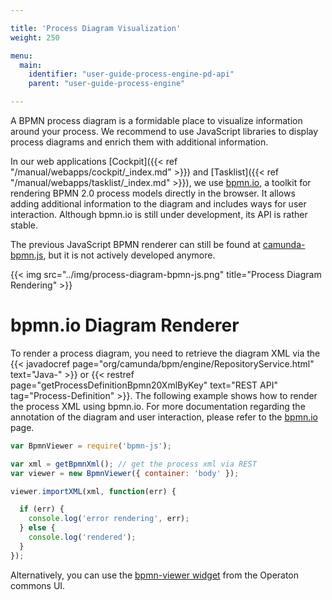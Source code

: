 ```yaml
---

title: 'Process Diagram Visualization'
weight: 250

menu:
  main:
    identifier: "user-guide-process-engine-pd-api"
    parent: "user-guide-process-engine"

---
```



A BPMN process diagram is a formidable place to visualize information around your process. We recommend to use JavaScript libraries to display process diagrams and enrich them with additional information.

In our web applications [Cockpit]({{< ref "/manual/webapps/cockpit/_index.md" >}}) and [Tasklist]({{< ref "/manual/webapps/tasklist/_index.md" >}}), we use [bpmn.io](http://bpmn.io/), a toolkit for rendering BPMN 2.0 process models directly in the browser. It allows adding additional information to the diagram and includes ways for user interaction. Although bpmn.io is still under development, its API is rather stable.

The previous JavaScript BPMN renderer can still be found at [camunda-bpmn.js](https://github.com/camunda/camunda-bpmn.js), but it is not actively developed anymore.

{{< img src="../img/process-diagram-bpmn-js.png" title="Process Diagram Rendering" >}}


# bpmn.io Diagram Renderer

To render a process diagram, you need to retrieve the diagram XML via the {{< javadocref page="org/camunda/bpm/engine/RepositoryService.html" text="Java-" >}} or {{< restref page="getProcessDefinitionBpmn20XmlByKey" text="REST API" tag="Process-Definition" >}}. The following example shows how to render the process XML using bpmn.io. For more documentation regarding the annotation of the diagram and user interaction, please refer to the [bpmn.io](https://github.com/bpmn-io/bpmn-js) page.

```javascript
var BpmnViewer = require('bpmn-js');

var xml = getBpmnXml(); // get the process xml via REST
var viewer = new BpmnViewer({ container: 'body' });

viewer.importXML(xml, function(err) {

  if (err) {
    console.log('error rendering', err);
  } else {
    console.log('rendered');
  }
});
```

Alternatively, you can use the  [bpmn-viewer widget](https://github.com/camunda/camunda-bpm-platform/blob/master/webapps/frontend/camunda-commons-ui/lib/widgets/bpmn-viewer/cam-widget-bpmn-viewer.html) from the Operaton commons UI.
